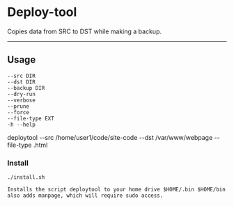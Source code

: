 # Deploy-tool

Copies data from SRC to DST while making a backup.

---
## Usage
    --src DIR
    --dst DIR
    --backup DIR
    --dry-run
    --verbose
    --prune
    --force
    --file-type EXT
    -h --help

deploytool --src /home/user1/code/site-code --dst /var/www/webpage --file-type .html 
### Install
```
./install.sh

Installs the script deploytool to your home drive $HOME/.bin $HOME/bin
also adds manpage, which will require sudo access.
